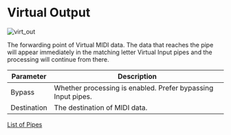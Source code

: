 # Virtual Output

![virt_out](https://blokas.io/images/midihub/pipes/virt_out.svg)

The forwarding point of Virtual MIDI data. The data that reaches the pipe will appear immediately in the matching letter Virtual Input pipes and the processing will continue from there.

| Parameter | Description                    |
| --------- | ------------------------------ |
| Bypass    | Whether processing is enabled. Prefer bypassing Input pipes. |
| Destination | The destination of MIDI data. |

<span class="blokas-web-hide">

[List of Pipes](index.md#the-list-of-pipes)

</span>